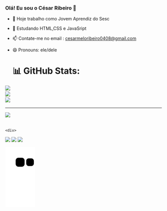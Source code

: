 ### Olá! Eu sou o César Ribeiro 👋

- 🔭 Hoje trabalho como Jovem Aprendiz do Sesc
- 🌱 Estudando HTML,CSS e JavaSript
- 📫 Contate-me no email : cesarmeloribeiro0408@gmail.com
- 😄 Pronouns: ele/dele

  # 📊 GitHub Stats:
![](https://github-readme-stats.vercel.app/api?username=CesarMribeiro&theme=tokyonight&hide_border=true&include_all_commits=true&count_private=false)<br/>
![](https://github-readme-streak-stats.herokuapp.com/?user=CesarMribeiro&theme=tokyonight&hide_border=true)<br/>
![](https://github-readme-stats.vercel.app/api/top-langs/?username=CesarMribeiro&theme=tokyonight&hide_border=true&include_all_commits=true&count_private=false&layout=compact)

---
[![](https://visitcount.itsvg.in/api?id=CesarMribeiro&icon=2&color=6)](https://visitcount.itsvg.in)

<!-- Proudly created with GPRM ( https://gprm.itsvg.in ) -->
  ##
  
  
    <div>
  <a href="https://www.instagram.com/cesar_ribeiro04/" target="_blank"><img src="https://img.shields.io/badge/-Instagram-%23E4405F?style=for-the-badge&logo=instagram&logoColor=white" target="_blank"></a>
  <a href = "mailto:cesarmeloribeiro0408@gmail.com" target="_blank"><img src="https://img.shields.io/badge/-Gmail-%23333?style=for-the-badge&logo=gmail&logoColor=white" target="_blank"></a>
  <a href="https://www.linkedin.com/in/cesar-melo-b8a986262/" target="_blank"><img src="https://img.shields.io/badge/-LinkedIn-%230077B5?style=for-the-badge&logo=linkedin&logoColor=white" target="_blank"></a> 
  </div>
  
 ![snake gif](https://github.com/CesarmRibeiro/CesarmRibeiro/blob/output/github-contribution-grid-snake.svg)


